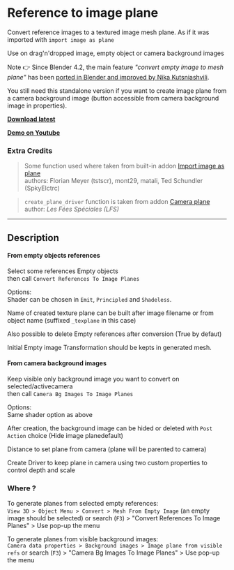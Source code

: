 # Reference to image plane

Convert reference images to a textured image mesh plane.
As if it was imported with `import image as plane`

Use on drag'n'dropped image, empty object or camera background images

Note 👉 Since Blender 4.2, the main feature *"convert empty image to mesh plane"* has been [ported in Blender and improved by Nika Kutsniashvili](https://projects.blender.org/blender/blender/pulls/122546).

You still need this standalone version if you want to create image plane from a camera background image (button accessible from camera background image in properties).


**[Download latest](https://github.com/Pullusb/reference_to_image_plane/archive/refs/heads/main.zip)**

**[Demo on Youtube](https://youtu.be/tceQ7MuEHAw)**


### Extra Credits  

> Some function used where taken from built-in addon [Import image as plane](https://github.com/sobotka/blender-addons/blob/master/io_import_images_as_planes.py)  
> authors: Florian Meyer (tstscr), mont29, matali, Ted Schundler (SpkyElctrc)

> `create_plane_driver` function is taken from addon [Camera plane](https://gitlab.com/lfs.coop/blender/camera-plane)  
> author: _Les Fées Spéciales (LFS)_
---  

## Description

#### From empty objects references

Select some references Empty objects  
then call `Convert References To Image Planes`


Options:  
Shader can be chosen in `Emit`, `Principled` and `Shadeless`.  

Name of created texture plane can be built after image filename or from object name (suffixed `_texplane` in this case)

Also possible to delete Empty references after conversion (True by defaut)

Initial Empty image Transformation should be kepts in generated mesh.

#### From camera background images

Keep visible only background image you want to convert on selected/activecamera  
then call `Camera Bg Images To Image Planes`

Options:  
Same shader option as above

After creation, the background image can be hided or deleted with `Post Action` choice (Hide image planedefault)

Distance to set plane from camera (plane will be parented to camera)

Create Driver to keep plane in camera using two custom properties to control depth and scale

### Where ?

To generate planes from selected empty references:  
`View 3D > Object Menu > Convert > Mesh From Empty Image` (an empty image should be selected)
or search (`F3`) > "Convert References To Image Planes" > Use pop-up the menu

To generate planes from visible background images:  
`Camera data properties > Background images > Image plane from visible refs`
or search (`F3`) > "Camera Bg Images To Image Planes" > Use pop-up the menu
